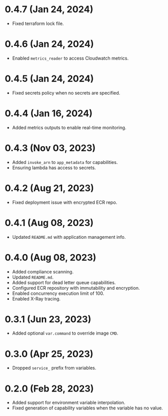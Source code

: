 # 0.4.7 (Jan 24, 2024)
* Fixed terraform lock file.

# 0.4.6 (Jan 24, 2024)
* Enabled `metrics_reader` to access Cloudwatch metrics.

# 0.4.5 (Jan 24, 2024)
* Fixed secrets policy when no secrets are specified.

# 0.4.4 (Jan 16, 2024)
* Added metrics outputs to enable real-time monitoring.

# 0.4.3 (Nov 03, 2023)
* Added `invoke_arn` to `app_metadata` for capabilities.
* Ensuring lambda has access to secrets.

# 0.4.2 (Aug 21, 2023)
* Fixed deployment issue with encrypted ECR repo.

# 0.4.1 (Aug 08, 2023)
* Updated `README.md` with application management info.

# 0.4.0 (Aug 08, 2023)
* Added compliance scanning.
* Updated `README.md`.
* Added support for dead letter queue capabilities.
* Configured ECR repository with immutability and encryption.
* Enabled concurrency execution limit of 100.
* Enabled X-Ray tracing.

# 0.3.1 (Jun 23, 2023)
* Added optional `var.command` to override image `CMD`.

# 0.3.0 (Apr 25, 2023)
* Dropped `service_` prefix from variables.

# 0.2.0 (Feb 28, 2023)
* Added support for environment variable interpolation.
* Fixed generation of capability variables when the variable has no value.
